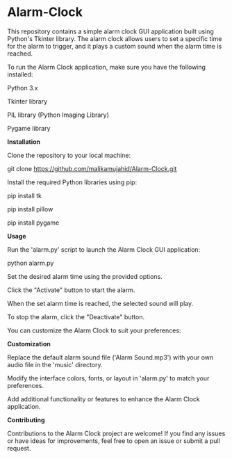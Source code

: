 # Alarm-Clock
This repository contains a simple alarm clock GUI application built using Python's Tkinter library. The alarm clock allows users to set a specific time for the alarm to trigger, and it plays a custom sound when the alarm time is reached.

To run the Alarm Clock application, make sure you have the following installed:

Python 3.x

Tkinter library

PIL library (Python Imaging Library)

Pygame library

**Installation**

Clone the repository to your local machine:

git clone https://github.com/malikamujahid/Alarm-Clock.git

Install the required Python libraries using pip:

pip install tk

pip install pillow

pip install pygame

**Usage**

Run the 'alarm.py' script to launch the Alarm Clock GUI application:

python alarm.py

Set the desired alarm time using the provided options.

Click the "Activate" button to start the alarm.

When the set alarm time is reached, the selected sound will play.

To stop the alarm, click the "Deactivate" button.

You can customize the Alarm Clock to suit your preferences:

**Customization**

Replace the default alarm sound file ('Alarm Sound.mp3') with your own audio file in the 'music' directory.

Modify the interface colors, fonts, or layout in 'alarm.py' to match your preferences.

Add additional functionality or features to enhance the Alarm Clock application.

**Contributing**

Contributions to the Alarm Clock project are welcome! If you find any issues or have ideas for improvements, feel free to open an issue or submit a pull request.
